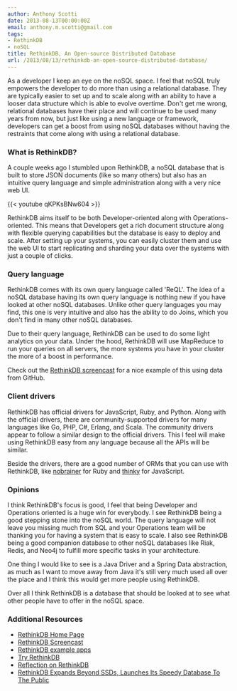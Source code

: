 ```yaml
---
author: Anthony Scotti
date: 2013-08-13T00:00:00Z
email: anthony.m.scotti@gmail.com
tags:
- RethinkDB
- noSQL
title: RethinkDB, An Open-source Distributed Database
url: /2013/08/13/rethinkdb-an-open-source-distributed-database/
---
```


As a developer I keep an eye on the noSQL space. I feel that noSQL truly empowers the developer to do more than using a relational database. They are typically easier to set up and to scale along with an ability to have a looser data structure which is able to evolve overtime. Don't get me wrong, relational databases have their place and will continue to be used many years from now, but just like using a new language or framework, developers can get a boost from using noSQL databases without having the restraints that come along with using a relational database.

### What is RethinkDB?

A couple weeks ago I stumbled upon RethinkDB, a noSQL database that is built to store JSON documents (like so many others) but also has an intuitive query language and simple administration along with a very nice web UI.

{{< youtube qKPKsBNw604 >}}

RethinkDB aims itself to be both Developer-oriented along with Operations-oriented. This means that Developers get a rich document structure along with flexible querying capabilities but the database is easy to deploy and scale. After setting up your systems, you can easily cluster them and use the web UI to start replicating and sharding your data over the systems with just a couple of clicks.

### Query language

RethinkDB comes with its own query language called 'ReQL'. The idea of a noSQL database having its own query language is nothing new if you have looked at other noSQL databases. Unlike other query languages you may find, this one is very intuitive and also has the ability to do Joins, which you don't find in many other noSQL databases.

Due to their query language, RethinkDB can be used to do some light analytics on your data. Under the hood, RethinkDB will use MapReduce to run your queries on all servers, the more systems you have in your cluster the more of a boost in performance.

Check out the [RethinkDB screencast](http://www.rethinkdb.com/screencast/) for a nice example of this using data from GitHub.

### Client drivers

RethinkDB has official drivers for JavaScript, Ruby, and Python. Along with the official drivers, there are community-supported drivers for many languages like Go, PHP, C#, Erlang, and Scala. The community drivers appear to follow a similar design to the official drivers. This I feel will make using RethinkDB easy from any language because all the APIs will be similar.

Beside the drivers, there are a good number of ORMs that you can use with RethinkDB, like [nobrainer](https://github.com/nviennot/nobrainer) for Ruby and [thinky](https://github.com/neumino/thinky) for JavaScript.

### Opinions

I think RethinkDB's focus is good, I feel that being Developer and Operations oriented is a huge win for everybody. I see RethinkDB being a good stepping stone into the noSQL world. The query language will not leave you missing much from SQL and your   Operations team will be thanking you for having a system that is easy to scale. I also see RethinkDB being a good companion database to other noSQL databases like Riak, Redis, and Neo4j to fulfill more specific tasks in your architecture.

One thing I would like to see is a Java Driver and a Spring Data abstraction, as much as I want to move away from Java it's still very much used all over the place and I think this would get more people using RethinkDB.

Over all I think RethinkDB is a database that should be looked at to see what other people have to offer in the noSQL space.

### Additional Resources
* [RethinkDB Home Page](http://www.rethinkdb.com)
* [RethinkDB Screencast](http://www.rethinkdb.com/screencast/)
* [RethinkDB example apps](http://www.rethinkdb.com/blog/rethinkdb-example-apps/)
* [Try RethinkDB](http://tryrethink.info/)
* [Reflection on RethinkDB](http://lethain.com/reflection-on-rethinkdb/)
* [RethinkDB Expands Beyond SSDs, Launches Its Speedy Database To The Public](http://techcrunch.com/2011/06/06/rethinkdb-expands-beyond-ssds-launches-its-speedy-database-to-the-public/)
